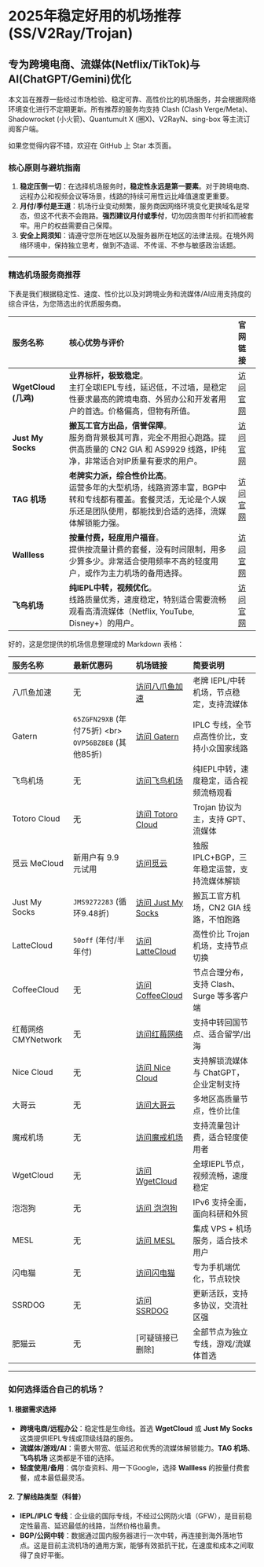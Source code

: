 # 2025年稳定好用的机场推荐 (SS/V2Ray/Trojan)
## 专为跨境电商、流媒体(Netflix/TikTok)与AI(ChatGPT/Gemini)优化

本文旨在推荐一些经过市场检验、稳定可靠、高性价比的机场服务，并会根据网络环境变化进行不定期更新。所有推荐的服务均支持 Clash (Clash Verge/Meta)、Shadowrocket (小火箭)、Quantumult X (圈X)、V2RayN、sing-box 等主流订阅客户端。

如果您觉得内容不错，欢迎在 GitHub 上 Star 本页面。

### 核心原则与避坑指南

1.  **稳定压倒一切**：在选择机场服务时，**稳定性永远是第一要素**。对于跨境电商、远程办公和视频会议等场景，线路的持续可用性远比峰值速度更重要。
2.  **月付/季付是王道**：机场行业变动频繁，服务商因网络环境变化更换域名是常态，但这不代表不会跑路。**强烈建议月付或季付**，切勿因贪图年付折扣而被套牢。用户的权益需要自己保障。
3.  **安全上网须知**：请遵守您所在地区以及服务器所在地区的法律法规。在境外网络环境中，保持独立思考，做到不造谣、不传谣、不参与敏感政治话题。

---

### **精选机场服务商推荐**

下表是我们根据稳定性、速度、性价比以及对跨境业务和流媒体/AI应用支持度的综合评估，为您筛选出的优质服务商。

| 服务名称 | 核心优势与评价 | 官网链接 |
| :--- | :--- | :--- |
| **WgetCloud (几鸡)** | **业界标杆，极致稳定**。<br>主打全球IEPL专线，延迟低，不过墙，是稳定性要求最高的跨境电商、外贸办公和开发者用户的首选。价格偏高，但物有所值。 | [访问官网](https://www.google.com/search?q=WgetCloud+机场) |
| **Just My Socks** | **搬瓦工官方出品，信誉保障**。<br>服务商背景极其可靠，完全不用担心跑路。提供高质量的 CN2 GIA 和 AS9929 线路，IP纯净，非常适合对IP质量有要求的用户。 | [访问官网](https.google.com/search?q=Just+My+Socks) |
| **TAG 机场** | **老牌实力派，综合性价比高**。<br>运营多年的大型机场，线路资源丰富，BGP中转和专线都有覆盖。套餐灵活，无论是个人娱乐还是团队使用，都能找到合适的选择，流媒体解锁能力强。 | [访问官网](https://www.google.com/search?q=TAG+机场) |
| **Wallless** | **按量付费，轻度用户福音**。<br>提供按流量计费的套餐，没有时间限制，用多少算多少。非常适合使用频率不高的轻度用户，或作为主力机场的备用选择。 | [访问官网](https://www.google.com/search?q=Wallless+机场) |
| **飞鸟机场** | **纯IEPL中转，视频优化**。<br>线路质量优秀，速度稳定，特别适合需要流畅观看高清流媒体（Netflix, YouTube, Disney+）的用户。 | [访问官网](https://www.google.com/search?q=飞鸟机场) |
好的，这是您提供的机场信息整理成的 Markdown 表格：

| 服务名称 | 最新优惠码 | 机场链接 | 简要说明 |
| :--- | :--- | :--- | :--- |
| 八爪鱼加速 | 无 | [访问八爪鱼加速](https://www.google.com/search?q=https://xn--8pru4t.com/) | 老牌 IEPL/中转机场，节点稳定，支持流媒体 |
| Gatern | `65ZGFN29XB` (年付75折) \<br\> `OVP56BZ8E8` (其他85折) | [访问 Gatern](https://gatern.com/) | IPLC 专线，全节点高性价比，支持小众国家线路 |
| 飞鸟机场 | 无 | [访问飞鸟机场](https://www.google.com/search?q=https://xn--4gq63f52e.com/) | 纯IEPL中转，速度稳定，适合视频流畅观看 |
| Totoro Cloud | 无 | [访问 Totoro Cloud](https://www.google.com/search?q=https://totoro.cloud/) | Trojan 协议为主，支持 GPT、流媒体 |
| 觅云 MeCloud | 新用户有 9.9 元试用 | [访问觅云](https://www.google.com/search?q=https://mecloud.vip/) | 独服 IPLC+BGP，三年稳定运营，支持流媒体解锁 |
| Just My Socks | `JMS9272283` (循环9.48折) | [访问 Just My Socks](https://justmysocks.net/) | 搬瓦工官方机场，CN2 GIA 线路，不怕跑路 |
| LatteCloud | `50off` (年付/半年付) | [访问 LatteCloud](https://www.google.com/search?q=https://latte.cloud/) | 高性价比 Trojan 机场，支持节点切换 |
| CoffeeCloud | 无 | [访问 CoffeeCloud](https://www.google.com/search?q=https://coffee.cloud/) | 节点合理分布，支持 Clash、Surge 等多客户端 |
| 红莓网络 CMYNetwork | 无 | [访问红莓网络](https://www.google.com/search?q=https://www.cmy.network/) | 支持中转回国节点、适合留学/出海 |
| Nice Cloud | 无 | [访问 Nice Cloud](https://www.google.com/search?q=https://nice.cloud/) | 支持解锁流媒体与 ChatGPT，企业定制支持 |
| 大哥云 | 无 | [访问大哥云](https://dageyun.com/) | 多地区高质量节点，性价比佳 |
| 魔戒机场 | 无 | [访问魔戒机场](https://www.google.com/search?q=https://mojie.me/) | 支持流量包计费，适合轻度使用者 |
| WgetCloud | 无 | [访问 WgetCloud](https://www.google.com/search?q=https://wgetcloud.com/) | 全球IEPL节点，视频流畅，速度稳定 |
| 泡泡狗 | 无 | [访问 泡泡狗](https://paopaodog.com/) | IPv6 支持全面，面向科研和外贸 |
| MESL | 无 | [访问 MESL](https://mesl.cloud/) | 集成 VPS + 机场服务，适合技术用户 |
| 闪电猫 | 无 | [访问闪电猫](https://www.google.com/search?q=https://shandianmao.com/) | 专为手机端优化，节点较快 |
| SSRDOG | 无 | [访问 SSRDOG](https://www.google.com/search?q=https://ssrdog.com/) | 更新活跃，支持多协议，交流社区强 |
| 肥猫云 | 无 | [可疑链接已删除] | 全部节点为独立专线，游戏/流媒体首选 |
---

### **如何选择适合自己的机场？**

#### 1. 根据需求选择

* **跨境电商/远程办公**：稳定性是生命线。首选 **WgetCloud** 或 **Just My Socks** 这类提供IEPL专线或顶级线路的服务。
* **流媒体/游戏/AI**：需要大带宽、低延迟和优秀的流媒体解锁能力。**TAG 机场**、**飞鸟机场** 这类都是不错的选择。
* **轻度使用/备用**：偶尔查资料、用一下Google，选择 **Wallless** 的按量付费套餐，成本最低最灵活。

#### 2. 了解线路类型（科普）

* **IEPL/IPLC 专线**：企业级的国际专线，不经过公网防火墙（GFW），是目前稳定性最高、延迟最低的线路，当然价格也最贵。
* **BGP/公网中转**：数据通过国内服务器进行一次中转，再连接到海外落地节点。这是目前主流机场的通用方案，能够有效抵抗干扰，在速度和成本之间取得了良好平衡。

